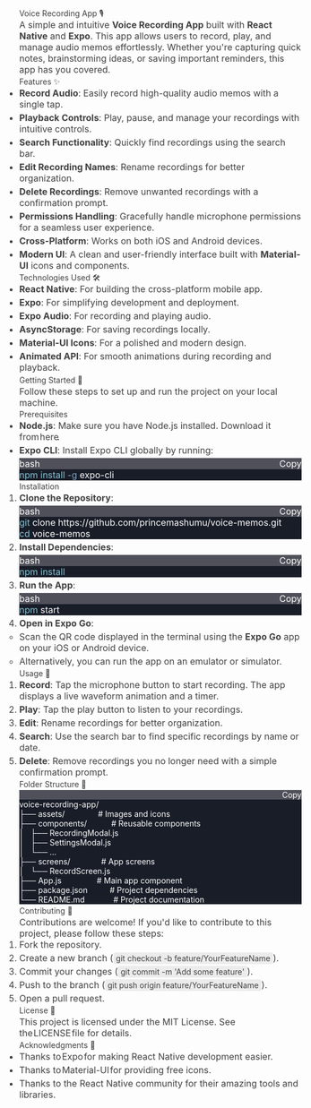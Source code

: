<html>
<body>
<!--StartFragment--><h1 style="font-weight: var(--ds-font-weight-strong); font-size: calc(var(--ds-md-zoom)*24px); line-height: 1.5; margin: calc(var(--ds-md-zoom)*16px)0 calc(var(--ds-md-zoom)*12px)0; color: rgb(64, 64, 64); font-family: Inter, system-ui, -apple-system, BlinkMacSystemFont, &quot;Segoe UI&quot;, Roboto, &quot;Noto Sans&quot;, Ubuntu, Cantarell, &quot;Helvetica Neue&quot;, Oxygen, &quot;Open Sans&quot;, sans-serif; font-style: normal; font-variant-ligatures: normal; font-variant-caps: normal; letter-spacing: normal; orphans: 2; text-align: start; text-indent: 0px; text-transform: none; widows: 2; word-spacing: 0px; -webkit-text-stroke-width: 0px; white-space: normal; text-decoration-thickness: initial; text-decoration-style: initial; text-decoration-color: initial;">Voice Recording App 🎙️</h1><p style="margin: calc(var(--ds-md-zoom)*12px)0; font-size: 16.002px; line-height: var(--ds-md-line-height); color: rgb(64, 64, 64); font-family: Inter, system-ui, -apple-system, BlinkMacSystemFont, &quot;Segoe UI&quot;, Roboto, &quot;Noto Sans&quot;, Ubuntu, Cantarell, &quot;Helvetica Neue&quot;, Oxygen, &quot;Open Sans&quot;, sans-serif; font-style: normal; font-variant-ligatures: normal; font-variant-caps: normal; font-weight: 400; letter-spacing: normal; orphans: 2; text-align: start; text-indent: 0px; text-transform: none; widows: 2; word-spacing: 0px; -webkit-text-stroke-width: 0px; white-space: normal; text-decoration-thickness: initial; text-decoration-style: initial; text-decoration-color: initial;">A simple and intuitive<span> </span><strong>Voice Recording App</strong><span> </span>built with<span> </span><strong>React Native</strong><span> </span>and<span> </span><strong>Expo</strong>. This app allows users to record, play, and manage audio memos effortlessly. Whether you're capturing quick notes, brainstorming ideas, or saving important reminders, this app has you covered.</p><hr style="height: 1px; margin: calc(var(--ds-md-zoom)*12px)0; background: rgb(var(--ds-rgb-label-3)); border: none; display: block; color: rgb(64, 64, 64); font-family: Inter, system-ui, -apple-system, BlinkMacSystemFont, &quot;Segoe UI&quot;, Roboto, &quot;Noto Sans&quot;, Ubuntu, Cantarell, &quot;Helvetica Neue&quot;, Oxygen, &quot;Open Sans&quot;, sans-serif; font-size: 16.002px; font-style: normal; font-variant-ligatures: normal; font-variant-caps: normal; font-weight: 400; letter-spacing: normal; orphans: 2; text-align: start; text-indent: 0px; text-transform: none; widows: 2; word-spacing: 0px; -webkit-text-stroke-width: 0px; white-space: normal; text-decoration-thickness: initial; text-decoration-style: initial; text-decoration-color: initial;"><h2 style="font-weight: var(--ds-font-weight-strong); font-size: calc(var(--ds-md-zoom)*20px); line-height: 1.5; margin: calc(var(--ds-md-zoom)*16px)0 calc(var(--ds-md-zoom)*12px)0; color: rgb(64, 64, 64); font-family: Inter, system-ui, -apple-system, BlinkMacSystemFont, &quot;Segoe UI&quot;, Roboto, &quot;Noto Sans&quot;, Ubuntu, Cantarell, &quot;Helvetica Neue&quot;, Oxygen, &quot;Open Sans&quot;, sans-serif; font-style: normal; font-variant-ligatures: normal; font-variant-caps: normal; letter-spacing: normal; orphans: 2; text-align: start; text-indent: 0px; text-transform: none; widows: 2; word-spacing: 0px; -webkit-text-stroke-width: 0px; white-space: normal; text-decoration-thickness: initial; text-decoration-style: initial; text-decoration-color: initial;">Features ✨</h2><ul style="margin: calc(var(--ds-md-zoom)*12px)0; padding-left: calc(var(--ds-md-zoom)*24px); color: rgb(64, 64, 64); font-family: Inter, system-ui, -apple-system, BlinkMacSystemFont, &quot;Segoe UI&quot;, Roboto, &quot;Noto Sans&quot;, Ubuntu, Cantarell, &quot;Helvetica Neue&quot;, Oxygen, &quot;Open Sans&quot;, sans-serif; font-size: 16.002px; font-style: normal; font-variant-ligatures: normal; font-variant-caps: normal; font-weight: 400; letter-spacing: normal; orphans: 2; text-align: start; text-indent: 0px; text-transform: none; widows: 2; word-spacing: 0px; -webkit-text-stroke-width: 0px; white-space: normal; text-decoration-thickness: initial; text-decoration-style: initial; text-decoration-color: initial;"><li><p style="margin-top: 0px; margin-right: 0px; margin-bottom: 0px !important; margin-left: 0px; font-size: var(--ds-md-font-size); line-height: var(--ds-md-line-height);"><strong>Record Audio</strong>: Easily record high-quality audio memos with a single tap.</p></li><li style="margin-top: 4px;"><p style="margin-top: 0px; margin-right: 0px; margin-bottom: 0px !important; margin-left: 0px; font-size: var(--ds-md-font-size); line-height: var(--ds-md-line-height);"><strong>Playback Controls</strong>: Play, pause, and manage your recordings with intuitive controls.</p></li><li style="margin-top: 4px;"><p style="margin-top: 0px; margin-right: 0px; margin-bottom: 0px !important; margin-left: 0px; font-size: var(--ds-md-font-size); line-height: var(--ds-md-line-height);"><strong>Search Functionality</strong>: Quickly find recordings using the search bar.</p></li><li style="margin-top: 4px;"><p style="margin-top: 0px; margin-right: 0px; margin-bottom: 0px !important; margin-left: 0px; font-size: var(--ds-md-font-size); line-height: var(--ds-md-line-height);"><strong>Edit Recording Names</strong>: Rename recordings for better organization.</p></li><li style="margin-top: 4px;"><p style="margin-top: 0px; margin-right: 0px; margin-bottom: 0px !important; margin-left: 0px; font-size: var(--ds-md-font-size); line-height: var(--ds-md-line-height);"><strong>Delete Recordings</strong>: Remove unwanted recordings with a confirmation prompt.</p></li><li style="margin-top: 4px;"><p style="margin-top: 0px; margin-right: 0px; margin-bottom: 0px !important; margin-left: 0px; font-size: var(--ds-md-font-size); line-height: var(--ds-md-line-height);"><strong>Permissions Handling</strong>: Gracefully handle microphone permissions for a seamless user experience.</p></li><li style="margin-top: 4px;"><p style="margin-top: 0px; margin-right: 0px; margin-bottom: 0px !important; margin-left: 0px; font-size: var(--ds-md-font-size); line-height: var(--ds-md-line-height);"><strong>Cross-Platform</strong>: Works on both iOS and Android devices.</p></li><li style="margin-top: 4px;"><p style="margin-top: 0px; margin-right: 0px; margin-bottom: 0px !important; margin-left: 0px; font-size: var(--ds-md-font-size); line-height: var(--ds-md-line-height);"><strong>Modern UI</strong>: A clean and user-friendly interface built with<span> </span><strong>Material-UI</strong><span> </span>icons and components.</p></li></ul><hr style="height: 1px; margin: calc(var(--ds-md-zoom)*12px)0; background: rgb(var(--ds-rgb-label-3)); border: none; display: block; color: rgb(64, 64, 64); font-family: Inter, system-ui, -apple-system, BlinkMacSystemFont, &quot;Segoe UI&quot;, Roboto, &quot;Noto Sans&quot;, Ubuntu, Cantarell, &quot;Helvetica Neue&quot;, Oxygen, &quot;Open Sans&quot;, sans-serif; font-size: 16.002px; font-style: normal; font-variant-ligatures: normal; font-variant-caps: normal; font-weight: 400; letter-spacing: normal; orphans: 2; text-align: start; text-indent: 0px; text-transform: none; widows: 2; word-spacing: 0px; -webkit-text-stroke-width: 0px; white-space: normal; text-decoration-thickness: initial; text-decoration-style: initial; text-decoration-color: initial;"><h2 style="font-weight: var(--ds-font-weight-strong); font-size: calc(var(--ds-md-zoom)*20px); line-height: 1.5; margin: calc(var(--ds-md-zoom)*16px)0 calc(var(--ds-md-zoom)*12px)0; color: rgb(64, 64, 64); font-family: Inter, system-ui, -apple-system, BlinkMacSystemFont, &quot;Segoe UI&quot;, Roboto, &quot;Noto Sans&quot;, Ubuntu, Cantarell, &quot;Helvetica Neue&quot;, Oxygen, &quot;Open Sans&quot;, sans-serif; font-style: normal; font-variant-ligatures: normal; font-variant-caps: normal; letter-spacing: normal; orphans: 2; text-align: start; text-indent: 0px; text-transform: none; widows: 2; word-spacing: 0px; -webkit-text-stroke-width: 0px; white-space: normal; text-decoration-thickness: initial; text-decoration-style: initial; text-decoration-color: initial;">Technologies Used 🛠️</h2><ul style="margin: calc(var(--ds-md-zoom)*12px)0; padding-left: calc(var(--ds-md-zoom)*24px); color: rgb(64, 64, 64); font-family: Inter, system-ui, -apple-system, BlinkMacSystemFont, &quot;Segoe UI&quot;, Roboto, &quot;Noto Sans&quot;, Ubuntu, Cantarell, &quot;Helvetica Neue&quot;, Oxygen, &quot;Open Sans&quot;, sans-serif; font-size: 16.002px; font-style: normal; font-variant-ligatures: normal; font-variant-caps: normal; font-weight: 400; letter-spacing: normal; orphans: 2; text-align: start; text-indent: 0px; text-transform: none; widows: 2; word-spacing: 0px; -webkit-text-stroke-width: 0px; white-space: normal; text-decoration-thickness: initial; text-decoration-style: initial; text-decoration-color: initial;"><li><p style="margin-top: 0px; margin-right: 0px; margin-bottom: 0px !important; margin-left: 0px; font-size: var(--ds-md-font-size); line-height: var(--ds-md-line-height);"><strong>React Native</strong>: For building the cross-platform mobile app.</p></li><li style="margin-top: 4px;"><p style="margin-top: 0px; margin-right: 0px; margin-bottom: 0px !important; margin-left: 0px; font-size: var(--ds-md-font-size); line-height: var(--ds-md-line-height);"><strong>Expo</strong>: For simplifying development and deployment.</p></li><li style="margin-top: 4px;"><p style="margin-top: 0px; margin-right: 0px; margin-bottom: 0px !important; margin-left: 0px; font-size: var(--ds-md-font-size); line-height: var(--ds-md-line-height);"><strong>Expo Audio</strong>: For recording and playing audio.</p></li><li style="margin-top: 4px;"><p style="margin-top: 0px; margin-right: 0px; margin-bottom: 0px !important; margin-left: 0px; font-size: var(--ds-md-font-size); line-height: var(--ds-md-line-height);"><strong>AsyncStorage</strong>: For saving recordings locally.</p></li><li style="margin-top: 4px;"><p style="margin-top: 0px; margin-right: 0px; margin-bottom: 0px !important; margin-left: 0px; font-size: var(--ds-md-font-size); line-height: var(--ds-md-line-height);"><strong>Material-UI Icons</strong>: For a polished and modern design.</p></li><li style="margin-top: 4px;"><p style="margin-top: 0px; margin-right: 0px; margin-bottom: 0px !important; margin-left: 0px; font-size: var(--ds-md-font-size); line-height: var(--ds-md-line-height);"><strong>Animated API</strong>: For smooth animations during recording and playback.</p></li></ul><hr style="height: 1px; margin: calc(var(--ds-md-zoom)*12px)0; background: rgb(var(--ds-rgb-label-3)); border: none; display: block; color: rgb(64, 64, 64); font-family: Inter, system-ui, -apple-system, BlinkMacSystemFont, &quot;Segoe UI&quot;, Roboto, &quot;Noto Sans&quot;, Ubuntu, Cantarell, &quot;Helvetica Neue&quot;, Oxygen, &quot;Open Sans&quot;, sans-serif; font-size: 16.002px; font-style: normal; font-variant-ligatures: normal; font-variant-caps: normal; font-weight: 400; letter-spacing: normal; orphans: 2; text-align: start; text-indent: 0px; text-transform: none; widows: 2; word-spacing: 0px; -webkit-text-stroke-width: 0px; white-space: normal; text-decoration-thickness: initial; text-decoration-style: initial; text-decoration-color: initial;"><h2 style="font-weight: var(--ds-font-weight-strong); font-size: calc(var(--ds-md-zoom)*20px); line-height: 1.5; margin: calc(var(--ds-md-zoom)*16px)0 calc(var(--ds-md-zoom)*12px)0; color: rgb(64, 64, 64); font-family: Inter, system-ui, -apple-system, BlinkMacSystemFont, &quot;Segoe UI&quot;, Roboto, &quot;Noto Sans&quot;, Ubuntu, Cantarell, &quot;Helvetica Neue&quot;, Oxygen, &quot;Open Sans&quot;, sans-serif; font-style: normal; font-variant-ligatures: normal; font-variant-caps: normal; letter-spacing: normal; orphans: 2; text-align: start; text-indent: 0px; text-transform: none; widows: 2; word-spacing: 0px; -webkit-text-stroke-width: 0px; white-space: normal; text-decoration-thickness: initial; text-decoration-style: initial; text-decoration-color: initial;">

<hr style="height: 1px; margin: calc(var(--ds-md-zoom)*12px)0; background: rgb(var(--ds-rgb-label-3)); border: none; display: block; color: rgb(64, 64, 64); font-family: Inter, system-ui, -apple-system, BlinkMacSystemFont, &quot;Segoe UI&quot;, Roboto, &quot;Noto Sans&quot;, Ubuntu, Cantarell, &quot;Helvetica Neue&quot;, Oxygen, &quot;Open Sans&quot;, sans-serif; font-size: 16.002px; font-style: normal; font-variant-ligatures: normal; font-variant-caps: normal; font-weight: 400; letter-spacing: normal; orphans: 2; text-align: start; text-indent: 0px; text-transform: none; widows: 2; word-spacing: 0px; -webkit-text-stroke-width: 0px; white-space: normal; text-decoration-thickness: initial; text-decoration-style: initial; text-decoration-color: initial;"><h2 style="font-weight: var(--ds-font-weight-strong); font-size: calc(var(--ds-md-zoom)*20px); line-height: 1.5; margin: calc(var(--ds-md-zoom)*16px)0 calc(var(--ds-md-zoom)*12px)0; color: rgb(64, 64, 64); font-family: Inter, system-ui, -apple-system, BlinkMacSystemFont, &quot;Segoe UI&quot;, Roboto, &quot;Noto Sans&quot;, Ubuntu, Cantarell, &quot;Helvetica Neue&quot;, Oxygen, &quot;Open Sans&quot;, sans-serif; font-style: normal; font-variant-ligatures: normal; font-variant-caps: normal; letter-spacing: normal; orphans: 2; text-align: start; text-indent: 0px; text-transform: none; widows: 2; word-spacing: 0px; -webkit-text-stroke-width: 0px; white-space: normal; text-decoration-thickness: initial; text-decoration-style: initial; text-decoration-color: initial;">Getting Started 🚀</h2><p style="margin: calc(var(--ds-md-zoom)*12px)0; font-size: 16.002px; line-height: var(--ds-md-line-height); color: rgb(64, 64, 64); font-family: Inter, system-ui, -apple-system, BlinkMacSystemFont, &quot;Segoe UI&quot;, Roboto, &quot;Noto Sans&quot;, Ubuntu, Cantarell, &quot;Helvetica Neue&quot;, Oxygen, &quot;Open Sans&quot;, sans-serif; font-style: normal; font-variant-ligatures: normal; font-variant-caps: normal; font-weight: 400; letter-spacing: normal; orphans: 2; text-align: start; text-indent: 0px; text-transform: none; widows: 2; word-spacing: 0px; -webkit-text-stroke-width: 0px; white-space: normal; text-decoration-thickness: initial; text-decoration-style: initial; text-decoration-color: initial;">Follow these steps to set up and run the project on your local machine.</p><h3 style="font-weight: var(--ds-font-weight-strong); font-size: calc(var(--ds-md-zoom)*16px); line-height: 1.5; margin: calc(var(--ds-md-zoom)*16px)0 calc(var(--ds-md-zoom)*12px)0; color: rgb(64, 64, 64); font-family: Inter, system-ui, -apple-system, BlinkMacSystemFont, &quot;Segoe UI&quot;, Roboto, &quot;Noto Sans&quot;, Ubuntu, Cantarell, &quot;Helvetica Neue&quot;, Oxygen, &quot;Open Sans&quot;, sans-serif; font-style: normal; font-variant-ligatures: normal; font-variant-caps: normal; letter-spacing: normal; orphans: 2; text-align: start; text-indent: 0px; text-transform: none; widows: 2; word-spacing: 0px; -webkit-text-stroke-width: 0px; white-space: normal; text-decoration-thickness: initial; text-decoration-style: initial; text-decoration-color: initial;">Prerequisites</h3><ul style="margin: calc(var(--ds-md-zoom)*12px)0; padding-left: calc(var(--ds-md-zoom)*24px); color: rgb(64, 64, 64); font-family: Inter, system-ui, -apple-system, BlinkMacSystemFont, &quot;Segoe UI&quot;, Roboto, &quot;Noto Sans&quot;, Ubuntu, Cantarell, &quot;Helvetica Neue&quot;, Oxygen, &quot;Open Sans&quot;, sans-serif; font-size: 16.002px; font-style: normal; font-variant-ligatures: normal; font-variant-caps: normal; font-weight: 400; letter-spacing: normal; orphans: 2; text-align: start; text-indent: 0px; text-transform: none; widows: 2; word-spacing: 0px; -webkit-text-stroke-width: 0px; white-space: normal; text-decoration-thickness: initial; text-decoration-style: initial; text-decoration-color: initial;"><li><p style="margin-top: 0px; margin-right: 0px; margin-bottom: 0px !important; margin-left: 0px; font-size: var(--ds-md-font-size); line-height: var(--ds-md-line-height);"><strong>Node.js</strong>: Make sure you have Node.js installed. Download it from<span> </span><a href="https://nodejs.org/" target="_blank" rel="noreferrer" style="color: rgb(var(--ds-rgb-link)); transition: box-shadow var(--ds-transition-duration)var(--ds-ease-in-out); border-radius: calc(var(--ds-md-zoom)*6px); border-left: 3px solid rgba(var(--ds-rgba-transparent)); border-right: 3px solid rgba(var(--ds-rgba-transparent)); border-top: 2px solid rgba(var(--ds-rgba-transparent)); border-bottom: 2px solid rgba(var(--ds-rgba-transparent)); margin-left: -3px; margin-right: -3px; text-decoration: none; position: relative;">here</a>.</p></li><li style="margin-top: 4px;"><p style="margin: 0px 0px 4px; font-size: var(--ds-md-font-size); line-height: var(--ds-md-line-height);"><strong>Expo CLI</strong>: Install Expo CLI globally by running:</p><div class="md-code-block" bis_skin_checked="1" style="--ds-md-code-block-font-size: calc(var(--ds-md-zoom)*var(--ds-font-size-xsp)); border-radius: calc(var(--ds-md-zoom)*10px); font-size: var(--ds-md-code-block-font-size); line-height: calc(var(--ds-md-code-block-font-size)*1.6); color: rgb(255, 255, 255); background: rgb(24, 29, 40); margin-bottom: 0px;"><div class="md-code-block-banner-wrap" bis_skin_checked="1" style="background-color: rgb(255, 255, 255); position: sticky; top: 0px;"><div class="md-code-block-banner" bis_skin_checked="1" style="padding: calc(var(--ds-md-zoom)*8px)calc(var(--ds-md-zoom)*12px); color: rgb(255, 255, 255); font-size: var(--ds-md-code-block-font-size); line-height: var(--ds-md-code-block-font-size); border-top-left-radius: calc(var(--ds-md-zoom)*10px); border-top-right-radius: calc(var(--ds-md-zoom)*10px); background: rgb(80, 80, 90); justify-content: space-between; display: flex;"><div class="md-code-block-infostring" bis_skin_checked="1">bash</div><div class="md-code-block-action" bis_skin_checked="1" style="align-items: center; display: flex;"><div class="ds-markdown-code-copy-button" bis_skin_checked="1" style="background-color: rgba(var(--ds-rgba-transparent)); color: inherit; cursor: pointer; border: none; margin: 0px; padding: 0px;">Copy</div></div></div></div><pre style="margin: 0px !important; font-family: var(--ds-font-family-code); overflow: auto; padding: calc(var(--ds-md-zoom)*8px)calc(var(--ds-md-zoom)*12px); white-space: pre-wrap; word-break: break-all;"><span class="token function" style="color: rgb(136, 192, 208);">npm</span> <span class="token function" style="color: rgb(136, 192, 208);">install</span> <span class="token parameter variable" style="color: rgb(129, 161, 193);">-g</span> expo-cli</pre></div></li></ul><h3 style="font-weight: var(--ds-font-weight-strong); font-size: calc(var(--ds-md-zoom)*16px); line-height: 1.5; margin: calc(var(--ds-md-zoom)*16px)0 calc(var(--ds-md-zoom)*12px)0; color: rgb(64, 64, 64); font-family: Inter, system-ui, -apple-system, BlinkMacSystemFont, &quot;Segoe UI&quot;, Roboto, &quot;Noto Sans&quot;, Ubuntu, Cantarell, &quot;Helvetica Neue&quot;, Oxygen, &quot;Open Sans&quot;, sans-serif; font-style: normal; font-variant-ligatures: normal; font-variant-caps: normal; letter-spacing: normal; orphans: 2; text-align: start; text-indent: 0px; text-transform: none; widows: 2; word-spacing: 0px; -webkit-text-stroke-width: 0px; white-space: normal; text-decoration-thickness: initial; text-decoration-style: initial; text-decoration-color: initial;">Installation</h3><ol style="margin: calc(var(--ds-md-zoom)*12px)0; padding-left: calc(var(--ds-md-zoom)*24px); color: rgb(64, 64, 64); font-family: Inter, system-ui, -apple-system, BlinkMacSystemFont, &quot;Segoe UI&quot;, Roboto, &quot;Noto Sans&quot;, Ubuntu, Cantarell, &quot;Helvetica Neue&quot;, Oxygen, &quot;Open Sans&quot;, sans-serif; font-size: 16.002px; font-style: normal; font-variant-ligatures: normal; font-variant-caps: normal; font-weight: 400; letter-spacing: normal; orphans: 2; text-align: start; text-indent: 0px; text-transform: none; widows: 2; word-spacing: 0px; -webkit-text-stroke-width: 0px; white-space: normal; text-decoration-thickness: initial; text-decoration-style: initial; text-decoration-color: initial;"><li><p style="margin: 0px 0px 4px; font-size: var(--ds-md-font-size); line-height: var(--ds-md-line-height);"><strong>Clone the Repository</strong>:</p><div class="md-code-block" bis_skin_checked="1" style="--ds-md-code-block-font-size: calc(var(--ds-md-zoom)*var(--ds-font-size-xsp)); border-radius: calc(var(--ds-md-zoom)*10px); font-size: var(--ds-md-code-block-font-size); line-height: calc(var(--ds-md-code-block-font-size)*1.6); color: rgb(255, 255, 255); background: rgb(24, 29, 40); margin-bottom: 0px;"><div class="md-code-block-banner-wrap" bis_skin_checked="1" style="background-color: rgb(255, 255, 255); position: sticky; top: 0px;"><div class="md-code-block-banner" bis_skin_checked="1" style="padding: calc(var(--ds-md-zoom)*8px)calc(var(--ds-md-zoom)*12px); color: rgb(255, 255, 255); font-size: var(--ds-md-code-block-font-size); line-height: var(--ds-md-code-block-font-size); border-top-left-radius: calc(var(--ds-md-zoom)*10px); border-top-right-radius: calc(var(--ds-md-zoom)*10px); background: rgb(80, 80, 90); justify-content: space-between; display: flex;"><div class="md-code-block-infostring" bis_skin_checked="1">bash</div><div class="md-code-block-action" bis_skin_checked="1" style="align-items: center; display: flex;"><div class="ds-markdown-code-copy-button" bis_skin_checked="1" style="background-color: rgba(var(--ds-rgba-transparent)); color: inherit; cursor: pointer; border: none; margin: 0px; padding: 0px;">Copy</div></div></div></div><pre style="margin: 0px !important; font-family: var(--ds-font-family-code); overflow: auto; padding: calc(var(--ds-md-zoom)*8px)calc(var(--ds-md-zoom)*12px); white-space: pre-wrap; word-break: break-all;"><span class="token function" style="color: rgb(136, 192, 208);">git</span> clone https://github.com/princemashumu/voice-memos.git
<span class="token builtin class-name" style="color: rgb(136, 192, 208);">cd</span> voice-memos</pre></div></li><li style="margin-top: 4px;"><p style="margin: 0px 0px 4px; font-size: var(--ds-md-font-size); line-height: var(--ds-md-line-height);"><strong>Install Dependencies</strong>:</p><div class="md-code-block" bis_skin_checked="1" style="--ds-md-code-block-font-size: calc(var(--ds-md-zoom)*var(--ds-font-size-xsp)); border-radius: calc(var(--ds-md-zoom)*10px); font-size: var(--ds-md-code-block-font-size); line-height: calc(var(--ds-md-code-block-font-size)*1.6); color: rgb(255, 255, 255); background: rgb(24, 29, 40); margin-bottom: 0px;"><div class="md-code-block-banner-wrap" bis_skin_checked="1" style="background-color: rgb(255, 255, 255); position: sticky; top: 0px;"><div class="md-code-block-banner" bis_skin_checked="1" style="padding: calc(var(--ds-md-zoom)*8px)calc(var(--ds-md-zoom)*12px); color: rgb(255, 255, 255); font-size: var(--ds-md-code-block-font-size); line-height: var(--ds-md-code-block-font-size); border-top-left-radius: calc(var(--ds-md-zoom)*10px); border-top-right-radius: calc(var(--ds-md-zoom)*10px); background: rgb(80, 80, 90); justify-content: space-between; display: flex;"><div class="md-code-block-infostring" bis_skin_checked="1">bash</div><div class="md-code-block-action" bis_skin_checked="1" style="align-items: center; display: flex;"><div class="ds-markdown-code-copy-button" bis_skin_checked="1" style="background-color: rgba(var(--ds-rgba-transparent)); color: inherit; cursor: pointer; border: none; margin: 0px; padding: 0px;">Copy</div></div></div></div><pre style="margin: 0px !important; font-family: var(--ds-font-family-code); overflow: auto; padding: calc(var(--ds-md-zoom)*8px)calc(var(--ds-md-zoom)*12px); white-space: pre-wrap; word-break: break-all;"><span class="token function" style="color: rgb(136, 192, 208);">npm</span> <span class="token function" style="color: rgb(136, 192, 208);">install</span></pre></div></li><li style="margin-top: 4px;"><p style="margin: 0px 0px 4px; font-size: var(--ds-md-font-size); line-height: var(--ds-md-line-height);"><strong>Run the App</strong>:</p><div class="md-code-block" bis_skin_checked="1" style="--ds-md-code-block-font-size: calc(var(--ds-md-zoom)*var(--ds-font-size-xsp)); border-radius: calc(var(--ds-md-zoom)*10px); font-size: var(--ds-md-code-block-font-size); line-height: calc(var(--ds-md-code-block-font-size)*1.6); color: rgb(255, 255, 255); background: rgb(24, 29, 40); margin-bottom: 0px;"><div class="md-code-block-banner-wrap" bis_skin_checked="1" style="background-color: rgb(255, 255, 255); position: sticky; top: 0px;"><div class="md-code-block-banner" bis_skin_checked="1" style="padding: calc(var(--ds-md-zoom)*8px)calc(var(--ds-md-zoom)*12px); color: rgb(255, 255, 255); font-size: var(--ds-md-code-block-font-size); line-height: var(--ds-md-code-block-font-size); border-top-left-radius: calc(var(--ds-md-zoom)*10px); border-top-right-radius: calc(var(--ds-md-zoom)*10px); background: rgb(80, 80, 90); justify-content: space-between; display: flex;"><div class="md-code-block-infostring" bis_skin_checked="1">bash</div><div class="md-code-block-action" bis_skin_checked="1" style="align-items: center; display: flex;"><div class="ds-markdown-code-copy-button" bis_skin_checked="1" style="background-color: rgba(var(--ds-rgba-transparent)); color: inherit; cursor: pointer; border: none; margin: 0px; padding: 0px;">Copy</div></div></div></div><pre style="margin: 0px !important; font-family: var(--ds-font-family-code); overflow: auto; padding: calc(var(--ds-md-zoom)*8px)calc(var(--ds-md-zoom)*12px); white-space: pre-wrap; word-break: break-all;"><span class="token function" style="color: rgb(136, 192, 208);">npm</span> start</pre></div></li><li style="margin-top: 4px;"><p style="margin: 0px 0px 4px; font-size: var(--ds-md-font-size); line-height: var(--ds-md-line-height);"><strong>Open in Expo Go</strong>:</p><ul style="margin-top: 4px; margin-right: ; margin-bottom: 0px; margin-left: ; padding-left: calc(var(--ds-md-zoom)*24px);"><li><p style="margin-top: 0px; margin-right: 0px; margin-bottom: 0px !important; margin-left: 0px; font-size: var(--ds-md-font-size); line-height: var(--ds-md-line-height);">Scan the QR code displayed in the terminal using the<span> </span><strong>Expo Go</strong><span> </span>app on your iOS or Android device.</p></li><li style="margin-top: 4px;"><p style="margin-top: 0px; margin-right: 0px; margin-bottom: 0px !important; margin-left: 0px; font-size: var(--ds-md-font-size); line-height: var(--ds-md-line-height);">Alternatively, you can run the app on an emulator or simulator.</p></li></ul></li></ol><hr style="height: 1px; margin: calc(var(--ds-md-zoom)*12px)0; background: rgb(var(--ds-rgb-label-3)); border: none; display: block; color: rgb(64, 64, 64); font-family: Inter, system-ui, -apple-system, BlinkMacSystemFont, &quot;Segoe UI&quot;, Roboto, &quot;Noto Sans&quot;, Ubuntu, Cantarell, &quot;Helvetica Neue&quot;, Oxygen, &quot;Open Sans&quot;, sans-serif; font-size: 16.002px; font-style: normal; font-variant-ligatures: normal; font-variant-caps: normal; font-weight: 400; letter-spacing: normal; orphans: 2; text-align: start; text-indent: 0px; text-transform: none; widows: 2; word-spacing: 0px; -webkit-text-stroke-width: 0px; white-space: normal; text-decoration-thickness: initial; text-decoration-style: initial; text-decoration-color: initial;"><h2 style="font-weight: var(--ds-font-weight-strong); font-size: calc(var(--ds-md-zoom)*20px); line-height: 1.5; margin: calc(var(--ds-md-zoom)*16px)0 calc(var(--ds-md-zoom)*12px)0; color: rgb(64, 64, 64); font-family: Inter, system-ui, -apple-system, BlinkMacSystemFont, &quot;Segoe UI&quot;, Roboto, &quot;Noto Sans&quot;, Ubuntu, Cantarell, &quot;Helvetica Neue&quot;, Oxygen, &quot;Open Sans&quot;, sans-serif; font-style: normal; font-variant-ligatures: normal; font-variant-caps: normal; letter-spacing: normal; orphans: 2; text-align: start; text-indent: 0px; text-transform: none; widows: 2; word-spacing: 0px; -webkit-text-stroke-width: 0px; white-space: normal; text-decoration-thickness: initial; text-decoration-style: initial; text-decoration-color: initial;">Usage 🎨</h2><ol style="margin: calc(var(--ds-md-zoom)*12px)0; padding-left: calc(var(--ds-md-zoom)*24px); color: rgb(64, 64, 64); font-family: Inter, system-ui, -apple-system, BlinkMacSystemFont, &quot;Segoe UI&quot;, Roboto, &quot;Noto Sans&quot;, Ubuntu, Cantarell, &quot;Helvetica Neue&quot;, Oxygen, &quot;Open Sans&quot;, sans-serif; font-size: 16.002px; font-style: normal; font-variant-ligatures: normal; font-variant-caps: normal; font-weight: 400; letter-spacing: normal; orphans: 2; text-align: start; text-indent: 0px; text-transform: none; widows: 2; word-spacing: 0px; -webkit-text-stroke-width: 0px; white-space: normal; text-decoration-thickness: initial; text-decoration-style: initial; text-decoration-color: initial;"><li><p style="margin-top: 0px; margin-right: 0px; margin-bottom: 0px !important; margin-left: 0px; font-size: var(--ds-md-font-size); line-height: var(--ds-md-line-height);"><strong>Record</strong>: Tap the microphone button to start recording. The app displays a live waveform animation and a timer.</p></li><li style="margin-top: 4px;"><p style="margin-top: 0px; margin-right: 0px; margin-bottom: 0px !important; margin-left: 0px; font-size: var(--ds-md-font-size); line-height: var(--ds-md-line-height);"><strong>Play</strong>: Tap the play button to listen to your recordings.</p></li><li style="margin-top: 4px;"><p style="margin-top: 0px; margin-right: 0px; margin-bottom: 0px !important; margin-left: 0px; font-size: var(--ds-md-font-size); line-height: var(--ds-md-line-height);"><strong>Edit</strong>: Rename recordings for better organization.</p></li><li style="margin-top: 4px;"><p style="margin-top: 0px; margin-right: 0px; margin-bottom: 0px !important; margin-left: 0px; font-size: var(--ds-md-font-size); line-height: var(--ds-md-line-height);"><strong>Search</strong>: Use the search bar to find specific recordings by name or date.</p></li><li style="margin-top: 4px;"><p style="margin-top: 0px; margin-right: 0px; margin-bottom: 0px !important; margin-left: 0px; font-size: var(--ds-md-font-size); line-height: var(--ds-md-line-height);"><strong>Delete</strong>: Remove recordings you no longer need with a simple confirmation prompt.</p></li></ol><hr style="height: 1px; margin: calc(var(--ds-md-zoom)*12px)0; background: rgb(var(--ds-rgb-label-3)); border: none; display: block; color: rgb(64, 64, 64); font-family: Inter, system-ui, -apple-system, BlinkMacSystemFont, &quot;Segoe UI&quot;, Roboto, &quot;Noto Sans&quot;, Ubuntu, Cantarell, &quot;Helvetica Neue&quot;, Oxygen, &quot;Open Sans&quot;, sans-serif; font-size: 16.002px; font-style: normal; font-variant-ligatures: normal; font-variant-caps: normal; font-weight: 400; letter-spacing: normal; orphans: 2; text-align: start; text-indent: 0px; text-transform: none; widows: 2; word-spacing: 0px; -webkit-text-stroke-width: 0px; white-space: normal; text-decoration-thickness: initial; text-decoration-style: initial; text-decoration-color: initial;"><h2 style="font-weight: var(--ds-font-weight-strong); font-size: calc(var(--ds-md-zoom)*20px); line-height: 1.5; margin: calc(var(--ds-md-zoom)*16px)0 calc(var(--ds-md-zoom)*12px)0; color: rgb(64, 64, 64); font-family: Inter, system-ui, -apple-system, BlinkMacSystemFont, &quot;Segoe UI&quot;, Roboto, &quot;Noto Sans&quot;, Ubuntu, Cantarell, &quot;Helvetica Neue&quot;, Oxygen, &quot;Open Sans&quot;, sans-serif; font-style: normal; font-variant-ligatures: normal; font-variant-caps: normal; letter-spacing: normal; orphans: 2; text-align: start; text-indent: 0px; text-transform: none; widows: 2; word-spacing: 0px; -webkit-text-stroke-width: 0px; white-space: normal; text-decoration-thickness: initial; text-decoration-style: initial; text-decoration-color: initial;">Folder Structure 📂</h2><div class="md-code-block" bis_skin_checked="1" style="--ds-md-code-block-font-size: calc(var(--ds-md-zoom)*var(--ds-font-size-xsp)); border-radius: calc(var(--ds-md-zoom)*10px); font-size: var(--ds-md-code-block-font-size); line-height: calc(var(--ds-md-code-block-font-size)*1.6); color: rgb(255, 255, 255); background: rgb(24, 29, 40); margin-bottom: calc(var(--ds-md-zoom)*10px); font-family: Inter, system-ui, -apple-system, BlinkMacSystemFont, &quot;Segoe UI&quot;, Roboto, &quot;Noto Sans&quot;, Ubuntu, Cantarell, &quot;Helvetica Neue&quot;, Oxygen, &quot;Open Sans&quot;, sans-serif; font-style: normal; font-variant-ligatures: normal; font-variant-caps: normal; font-weight: 400; letter-spacing: normal; orphans: 2; text-align: start; text-indent: 0px; text-transform: none; widows: 2; word-spacing: 0px; -webkit-text-stroke-width: 0px; white-space: normal; text-decoration-thickness: initial; text-decoration-style: initial; text-decoration-color: initial;"><div class="md-code-block-banner-wrap" bis_skin_checked="1" style="background-color: rgb(255, 255, 255); position: sticky; top: 0px;"><div class="md-code-block-banner" bis_skin_checked="1" style="padding: calc(var(--ds-md-zoom)*8px)calc(var(--ds-md-zoom)*12px); color: rgb(255, 255, 255); font-size: var(--ds-md-code-block-font-size); line-height: var(--ds-md-code-block-font-size); border-top-left-radius: calc(var(--ds-md-zoom)*10px); border-top-right-radius: calc(var(--ds-md-zoom)*10px); background: rgb(80, 80, 90); justify-content: space-between; display: flex;"><div class="md-code-block-infostring" bis_skin_checked="1"></div><div class="md-code-block-action" bis_skin_checked="1" style="align-items: center; display: flex;"><div class="ds-markdown-code-copy-button" bis_skin_checked="1" style="background-color: rgba(var(--ds-rgba-transparent)); color: inherit; cursor: pointer; border: none; margin: 0px; padding: 0px;">Copy</div></div></div></div><pre style="margin: 0px !important; font-family: var(--ds-font-family-code); overflow: auto; padding: calc(var(--ds-md-zoom)*8px)calc(var(--ds-md-zoom)*12px); white-space: pre-wrap; word-break: break-all;">voice-recording-app/
├── assets/               # Images and icons
├── components/           # Reusable components
│   ├── RecordingModal.js
│   ├── SettingsModal.js
│   └── ...
├── screens/              # App screens
│   └── RecordScreen.js
├── App.js                # Main app component
├── package.json          # Project dependencies
└── README.md             # Project documentation</pre></div><hr style="height: 1px; margin: calc(var(--ds-md-zoom)*12px)0; background: rgb(var(--ds-rgb-label-3)); border: none; display: block; color: rgb(64, 64, 64); font-family: Inter, system-ui, -apple-system, BlinkMacSystemFont, &quot;Segoe UI&quot;, Roboto, &quot;Noto Sans&quot;, Ubuntu, Cantarell, &quot;Helvetica Neue&quot;, Oxygen, &quot;Open Sans&quot;, sans-serif; font-size: 16.002px; font-style: normal; font-variant-ligatures: normal; font-variant-caps: normal; font-weight: 400; letter-spacing: normal; orphans: 2; text-align: start; text-indent: 0px; text-transform: none; widows: 2; word-spacing: 0px; -webkit-text-stroke-width: 0px; white-space: normal; text-decoration-thickness: initial; text-decoration-style: initial; text-decoration-color: initial;"><h2 style="font-weight: var(--ds-font-weight-strong); font-size: calc(var(--ds-md-zoom)*20px); line-height: 1.5; margin: calc(var(--ds-md-zoom)*16px)0 calc(var(--ds-md-zoom)*12px)0; color: rgb(64, 64, 64); font-family: Inter, system-ui, -apple-system, BlinkMacSystemFont, &quot;Segoe UI&quot;, Roboto, &quot;Noto Sans&quot;, Ubuntu, Cantarell, &quot;Helvetica Neue&quot;, Oxygen, &quot;Open Sans&quot;, sans-serif; font-style: normal; font-variant-ligatures: normal; font-variant-caps: normal; letter-spacing: normal; orphans: 2; text-align: start; text-indent: 0px; text-transform: none; widows: 2; word-spacing: 0px; -webkit-text-stroke-width: 0px; white-space: normal; text-decoration-thickness: initial; text-decoration-style: initial; text-decoration-color: initial;">Contributing 🤝</h2><p style="margin: calc(var(--ds-md-zoom)*12px)0; font-size: 16.002px; line-height: var(--ds-md-line-height); color: rgb(64, 64, 64); font-family: Inter, system-ui, -apple-system, BlinkMacSystemFont, &quot;Segoe UI&quot;, Roboto, &quot;Noto Sans&quot;, Ubuntu, Cantarell, &quot;Helvetica Neue&quot;, Oxygen, &quot;Open Sans&quot;, sans-serif; font-style: normal; font-variant-ligatures: normal; font-variant-caps: normal; font-weight: 400; letter-spacing: normal; orphans: 2; text-align: start; text-indent: 0px; text-transform: none; widows: 2; word-spacing: 0px; -webkit-text-stroke-width: 0px; white-space: normal; text-decoration-thickness: initial; text-decoration-style: initial; text-decoration-color: initial;">Contributions are welcome! If you'd like to contribute to this project, please follow these steps:</p><ol style="margin: calc(var(--ds-md-zoom)*12px)0; padding-left: calc(var(--ds-md-zoom)*24px); color: rgb(64, 64, 64); font-family: Inter, system-ui, -apple-system, BlinkMacSystemFont, &quot;Segoe UI&quot;, Roboto, &quot;Noto Sans&quot;, Ubuntu, Cantarell, &quot;Helvetica Neue&quot;, Oxygen, &quot;Open Sans&quot;, sans-serif; font-size: 16.002px; font-style: normal; font-variant-ligatures: normal; font-variant-caps: normal; font-weight: 400; letter-spacing: normal; orphans: 2; text-align: start; text-indent: 0px; text-transform: none; widows: 2; word-spacing: 0px; -webkit-text-stroke-width: 0px; white-space: normal; text-decoration-thickness: initial; text-decoration-style: initial; text-decoration-color: initial;"><li><p style="margin-top: 0px; margin-right: 0px; margin-bottom: 0px !important; margin-left: 0px; font-size: var(--ds-md-font-size); line-height: var(--ds-md-line-height);">Fork the repository.</p></li><li style="margin-top: 4px;"><p style="margin-top: 0px; margin-right: 0px; margin-bottom: 0px !important; margin-left: 0px; font-size: var(--ds-md-font-size); line-height: var(--ds-md-line-height);">Create a new branch (<code style="font-size: 0.875em; font-weight: var(--ds-font-weight-strong); font-family: var(--ds-font-family-code); background-color: var(--ds-md-inline-code-color,#ececec); border-radius: 4px; padding: 0.15rem 0.3rem;">git checkout -b feature/YourFeatureName</code>).</p></li><li style="margin-top: 4px;"><p style="margin-top: 0px; margin-right: 0px; margin-bottom: 0px !important; margin-left: 0px; font-size: var(--ds-md-font-size); line-height: var(--ds-md-line-height);">Commit your changes (<code style="font-size: 0.875em; font-weight: var(--ds-font-weight-strong); font-family: var(--ds-font-family-code); background-color: var(--ds-md-inline-code-color,#ececec); border-radius: 4px; padding: 0.15rem 0.3rem;">git commit -m 'Add some feature'</code>).</p></li><li style="margin-top: 4px;"><p style="margin-top: 0px; margin-right: 0px; margin-bottom: 0px !important; margin-left: 0px; font-size: var(--ds-md-font-size); line-height: var(--ds-md-line-height);">Push to the branch (<code style="font-size: 0.875em; font-weight: var(--ds-font-weight-strong); font-family: var(--ds-font-family-code); background-color: var(--ds-md-inline-code-color,#ececec); border-radius: 4px; padding: 0.15rem 0.3rem;">git push origin feature/YourFeatureName</code>).</p></li><li style="margin-top: 4px;"><p style="margin-top: 0px; margin-right: 0px; margin-bottom: 0px !important; margin-left: 0px; font-size: var(--ds-md-font-size); line-height: var(--ds-md-line-height);">Open a pull request.</p></li></ol><hr style="height: 1px; margin: calc(var(--ds-md-zoom)*12px)0; background: rgb(var(--ds-rgb-label-3)); border: none; display: block; color: rgb(64, 64, 64); font-family: Inter, system-ui, -apple-system, BlinkMacSystemFont, &quot;Segoe UI&quot;, Roboto, &quot;Noto Sans&quot;, Ubuntu, Cantarell, &quot;Helvetica Neue&quot;, Oxygen, &quot;Open Sans&quot;, sans-serif; font-size: 16.002px; font-style: normal; font-variant-ligatures: normal; font-variant-caps: normal; font-weight: 400; letter-spacing: normal; orphans: 2; text-align: start; text-indent: 0px; text-transform: none; widows: 2; word-spacing: 0px; -webkit-text-stroke-width: 0px; white-space: normal; text-decoration-thickness: initial; text-decoration-style: initial; text-decoration-color: initial;"><h2 style="font-weight: var(--ds-font-weight-strong); font-size: calc(var(--ds-md-zoom)*20px); line-height: 1.5; margin: calc(var(--ds-md-zoom)*16px)0 calc(var(--ds-md-zoom)*12px)0; color: rgb(64, 64, 64); font-family: Inter, system-ui, -apple-system, BlinkMacSystemFont, &quot;Segoe UI&quot;, Roboto, &quot;Noto Sans&quot;, Ubuntu, Cantarell, &quot;Helvetica Neue&quot;, Oxygen, &quot;Open Sans&quot;, sans-serif; font-style: normal; font-variant-ligatures: normal; font-variant-caps: normal; letter-spacing: normal; orphans: 2; text-align: start; text-indent: 0px; text-transform: none; widows: 2; word-spacing: 0px; -webkit-text-stroke-width: 0px; white-space: normal; text-decoration-thickness: initial; text-decoration-style: initial; text-decoration-color: initial;">License 📄</h2><p style="margin: calc(var(--ds-md-zoom)*12px)0; font-size: 16.002px; line-height: var(--ds-md-line-height); color: rgb(64, 64, 64); font-family: Inter, system-ui, -apple-system, BlinkMacSystemFont, &quot;Segoe UI&quot;, Roboto, &quot;Noto Sans&quot;, Ubuntu, Cantarell, &quot;Helvetica Neue&quot;, Oxygen, &quot;Open Sans&quot;, sans-serif; font-style: normal; font-variant-ligatures: normal; font-variant-caps: normal; font-weight: 400; letter-spacing: normal; orphans: 2; text-align: start; text-indent: 0px; text-transform: none; widows: 2; word-spacing: 0px; -webkit-text-stroke-width: 0px; white-space: normal; text-decoration-thickness: initial; text-decoration-style: initial; text-decoration-color: initial;">This project is licensed under the MIT License. See the<span> </span><a href="https://chat.deepseek.com/a/chat/s/LICENSE" target="_blank" rel="noreferrer" style="color: rgb(var(--ds-rgb-link)); transition: box-shadow var(--ds-transition-duration)var(--ds-ease-in-out); border-radius: calc(var(--ds-md-zoom)*6px); border-left: 3px solid rgba(var(--ds-rgba-transparent)); border-right: 3px solid rgba(var(--ds-rgba-transparent)); border-top: 2px solid rgba(var(--ds-rgba-transparent)); border-bottom: 2px solid rgba(var(--ds-rgba-transparent)); margin-left: -3px; margin-right: -3px; text-decoration: none; position: relative;">LICENSE</a><span> </span>file for details.</p><hr style="height: 1px; margin: calc(var(--ds-md-zoom)*12px)0; background: rgb(var(--ds-rgb-label-3)); border: none; display: block; color: rgb(64, 64, 64); font-family: Inter, system-ui, -apple-system, BlinkMacSystemFont, &quot;Segoe UI&quot;, Roboto, &quot;Noto Sans&quot;, Ubuntu, Cantarell, &quot;Helvetica Neue&quot;, Oxygen, &quot;Open Sans&quot;, sans-serif; font-size: 16.002px; font-style: normal; font-variant-ligatures: normal; font-variant-caps: normal; font-weight: 400; letter-spacing: normal; orphans: 2; text-align: start; text-indent: 0px; text-transform: none; widows: 2; word-spacing: 0px; -webkit-text-stroke-width: 0px; white-space: normal; text-decoration-thickness: initial; text-decoration-style: initial; text-decoration-color: initial;"><h2 style="font-weight: var(--ds-font-weight-strong); font-size: calc(var(--ds-md-zoom)*20px); line-height: 1.5; margin: calc(var(--ds-md-zoom)*16px)0 calc(var(--ds-md-zoom)*12px)0; color: rgb(64, 64, 64); font-family: Inter, system-ui, -apple-system, BlinkMacSystemFont, &quot;Segoe UI&quot;, Roboto, &quot;Noto Sans&quot;, Ubuntu, Cantarell, &quot;Helvetica Neue&quot;, Oxygen, &quot;Open Sans&quot;, sans-serif; font-style: normal; font-variant-ligatures: normal; font-variant-caps: normal; letter-spacing: normal; orphans: 2; text-align: start; text-indent: 0px; text-transform: none; widows: 2; word-spacing: 0px; -webkit-text-stroke-width: 0px; white-space: normal; text-decoration-thickness: initial; text-decoration-style: initial; text-decoration-color: initial;">Acknowledgments 🙏</h2><ul style="margin: calc(var(--ds-md-zoom)*12px)0; padding-left: calc(var(--ds-md-zoom)*24px); color: rgb(64, 64, 64); font-family: Inter, system-ui, -apple-system, BlinkMacSystemFont, &quot;Segoe UI&quot;, Roboto, &quot;Noto Sans&quot;, Ubuntu, Cantarell, &quot;Helvetica Neue&quot;, Oxygen, &quot;Open Sans&quot;, sans-serif; font-size: 16.002px; font-style: normal; font-variant-ligatures: normal; font-variant-caps: normal; font-weight: 400; letter-spacing: normal; orphans: 2; text-align: start; text-indent: 0px; text-transform: none; widows: 2; word-spacing: 0px; -webkit-text-stroke-width: 0px; white-space: normal; text-decoration-thickness: initial; text-decoration-style: initial; text-decoration-color: initial;"><li><p style="margin-top: 0px; margin-right: 0px; margin-bottom: 0px !important; margin-left: 0px; font-size: var(--ds-md-font-size); line-height: var(--ds-md-line-height);">Thanks to<span> </span><a href="https://expo.dev/" target="_blank" rel="noreferrer" style="color: rgb(var(--ds-rgb-link)); transition: box-shadow var(--ds-transition-duration)var(--ds-ease-in-out); border-radius: calc(var(--ds-md-zoom)*6px); border-left: 3px solid rgba(var(--ds-rgba-transparent)); border-right: 3px solid rgba(var(--ds-rgba-transparent)); border-top: 2px solid rgba(var(--ds-rgba-transparent)); border-bottom: 2px solid rgba(var(--ds-rgba-transparent)); margin-left: -3px; margin-right: -3px; text-decoration: none; position: relative;">Expo</a><span> </span>for making React Native development easier.</p></li><li style="margin-top: 4px;"><p style="margin-top: 0px; margin-right: 0px; margin-bottom: 0px !important; margin-left: 0px; font-size: var(--ds-md-font-size); line-height: var(--ds-md-line-height);">Thanks to<span> </span><a href="https://mui.com/" target="_blank" rel="noreferrer" style="color: rgb(var(--ds-rgb-link)); transition: box-shadow var(--ds-transition-duration)var(--ds-ease-in-out); border-radius: calc(var(--ds-md-zoom)*6px); border-left: 3px solid rgba(var(--ds-rgba-transparent)); border-right: 3px solid rgba(var(--ds-rgba-transparent)); border-top: 2px solid rgba(var(--ds-rgba-transparent)); border-bottom: 2px solid rgba(var(--ds-rgba-transparent)); margin-left: -3px; margin-right: -3px; text-decoration: none; position: relative;">Material-UI</a><span> </span>for providing free icons.</p></li><li style="margin-top: 4px;"><p style="margin-top: 0px; margin-right: 0px; margin-bottom: 0px !important; margin-left: 0px; font-size: var(--ds-md-font-size); line-height: var(--ds-md-line-height);">Thanks to the React Native community for their amazing tools and libraries.</p></li></ul><!--EndFragment-->
</body>
</html>
